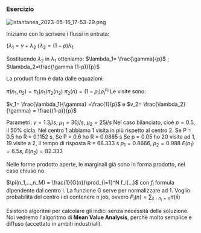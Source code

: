### Esercizio

![Istantanea_2023-05-16_17-53-29.png](/home/festinho/Scrivania/Istantanea_2023-05-16_17-53-29.png)

Iniziamo con lo scrivere i flussi in entrata:

$\{ \lambda_1= \gamma + \lambda_2$
$\{\lambda_2 = (1-p)\lambda_1$

Sostituendo $\lambda_2$ in $\lambda_1$ otteniamo:
$\lambda_1= \frac{\gamma}{p}$ ; $\lambda_2=\frac{\gamma (1-p)}{p}$

La product form è data dalle equazioni:

$\pi(n_1,n_2) = \pi_1(n_1) \pi_2(n_2)$
$\pi_2(n)=(1-\rho_i)\rho_i^{n_i}$
Le visite sono:

$v_1= \frac{\lambda_1}{\gamma} =\frac{1}{p}$ e $v_2= \frac{\lambda_2}{\gamma} = \frac{(1-p)}{p}$

Parametri: $\gamma= 1.3 j/s$, $\mu_1= 30j/s$, $\mu_2=25 j/s$
Nel caso bilanciato, cioè $p=0.5$, il 50% cicla.
Nel centro 1 abbiamo 1 visita in più rispetto al centro 2.
Se P = 0.5 ho R = 0.1152 s, 
Se P = 0.6 ho R = 0.0865 s
Se p = 0.05 ho 20 visite ad 1, 19 visite a 2, il tempo di risposta R = 68.333 s
$\rho_1= 0.8666$, $\rho_2=0.988$
$E(n_1) = 6.5 s$, $E(n_2)= 82.333$

Nelle forme prodotto aperte, le marginali già sono in forma prodotto, nel caso chiuso no.

$\pi(n_1,...,n_M) = \frac{1}{G(n)}\prod_{i=1}^N f_i(...)$ con $f_i$ formula dipendente dal centro i. La funzione G serve per normalizzare ad 1.
Voglio probabilità del centro i di contenere n job, ovvero $P_i(n) = \sum_{\bar{s}: n_i=n }\pi(\bar{s})$

Esistono algoritmi per calcolare gli indici senza necessità della soluzione.
Noi vedremo l'algoritmo di **Mean Value Analysis**, perchè molto semplice e diffuso (accettato in ambiti industriali).
